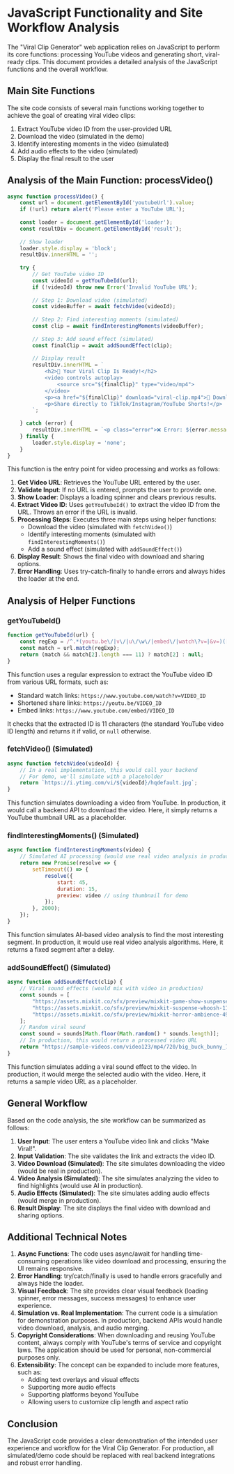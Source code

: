 # JavaScript Functionality and Site Workflow Analysis

The "Viral Clip Generator" web application relies on JavaScript to perform its core functions: processing YouTube videos and generating short, viral-ready clips. This document provides a detailed analysis of the JavaScript functions and the overall workflow.

## Main Site Functions

The site code consists of several main functions working together to achieve the goal of creating viral video clips:

1. Extract YouTube video ID from the user-provided URL
2. Download the video (simulated in the demo)
3. Identify interesting moments in the video (simulated)
4. Add audio effects to the video (simulated)
5. Display the final result to the user

## Analysis of the Main Function: processVideo()

```javascript
async function processVideo() {
    const url = document.getElementById('youtubeUrl').value;
    if (!url) return alert('Please enter a YouTube URL');
    
    const loader = document.getElementById('loader');
    const resultDiv = document.getElementById('result');
    
    // Show loader
    loader.style.display = 'block';
    resultDiv.innerHTML = '';
    
    try {
        // Get YouTube video ID
        const videoId = getYouTubeId(url);
        if (!videoId) throw new Error('Invalid YouTube URL');
        
        // Step 1: Download video (simulated)
        const videoBuffer = await fetchVideo(videoId);
        
        // Step 2: Find interesting moments (simulated)
        const clip = await findInterestingMoments(videoBuffer);
        
        // Step 3: Add sound effect (simulated)
        const finalClip = await addSoundEffect(clip);
        
        // Display result
        resultDiv.innerHTML = `
            <h2>🎉 Your Viral Clip Is Ready!</h2>
            <video controls autoplay>
                <source src="${finalClip}" type="video/mp4">
            </video>
            <p><a href="${finalClip}" download="viral-clip.mp4">💾 Download Clip</a></p>
            <p>Share directly to TikTok/Instagram/YouTube Shorts!</p>
        `;
        
    } catch (error) {
        resultDiv.innerHTML = `<p class="error">❌ Error: ${error.message}</p>`;
    } finally {
        loader.style.display = 'none';
    }
}
```

This function is the entry point for video processing and works as follows:

1. **Get Video URL**: Retrieves the YouTube URL entered by the user.
2. **Validate Input**: If no URL is entered, prompts the user to provide one.
3. **Show Loader**: Displays a loading spinner and clears previous results.
4. **Extract Video ID**: Uses `getYouTubeId()` to extract the video ID from the URL. Throws an error if the URL is invalid.
5. **Processing Steps**: Executes three main steps using helper functions:
   - Download the video (simulated with `fetchVideo()`)
   - Identify interesting moments (simulated with `findInterestingMoments()`)
   - Add a sound effect (simulated with `addSoundEffect()`)
6. **Display Result**: Shows the final video with download and sharing options.
7. **Error Handling**: Uses try-catch-finally to handle errors and always hides the loader at the end.

## Analysis of Helper Functions

### getYouTubeId()

```javascript
function getYouTubeId(url) {
    const regExp = /^.*(youtu.be\/|v\/|u\/\w\/|embed\/|watch\?v=|&v=)([^#&?]*).*/;
    const match = url.match(regExp);
    return (match && match[2].length === 11) ? match[2] : null;
}
```

This function uses a regular expression to extract the YouTube video ID from various URL formats, such as:
- Standard watch links: `https://www.youtube.com/watch?v=VIDEO_ID`
- Shortened share links: `https://youtu.be/VIDEO_ID`
- Embed links: `https://www.youtube.com/embed/VIDEO_ID`

It checks that the extracted ID is 11 characters (the standard YouTube video ID length) and returns it if valid, or `null` otherwise.

### fetchVideo() (Simulated)

```javascript
async function fetchVideo(videoId) {
    // In a real implementation, this would call your backend
    // For demo, we'll simulate with a placeholder
    return `https://i.ytimg.com/vi/${videoId}/hqdefault.jpg`;
}
```

This function simulates downloading a video from YouTube. In production, it would call a backend API to download the video. Here, it simply returns a YouTube thumbnail URL as a placeholder.

### findInterestingMoments() (Simulated)

```javascript
async function findInterestingMoments(video) {
    // Simulated AI processing (would use real video analysis in production)
    return new Promise(resolve => {
        setTimeout(() => {
            resolve({
                start: 45,
                duration: 15,
                preview: video // using thumbnail for demo
            });
        }, 2000);
    });
}
```

This function simulates AI-based video analysis to find the most interesting segment. In production, it would use real video analysis algorithms. Here, it returns a fixed segment after a delay.

### addSoundEffect() (Simulated)

```javascript
async function addSoundEffect(clip) {
    // Viral sound effects (would mix with video in production)
    const sounds = [
        "https://assets.mixkit.co/sfx/preview/mixkit-game-show-suspense-waiting-667.mp3",
        "https://assets.mixkit.co/sfx/preview/mixkit-suspense-whoosh-1123.mp3",
        "https://assets.mixkit.co/sfx/preview/mixkit-horror-ambience-493.mp3"
    ];
    // Random viral sound
    const sound = sounds[Math.floor(Math.random() * sounds.length)];
    // In production, this would return a processed video URL
    return "https://sample-videos.com/video123/mp4/720/big_buck_bunny_720p_1mb.mp4";
}
```

This function simulates adding a viral sound effect to the video. In production, it would merge the selected audio with the video. Here, it returns a sample video URL as a placeholder.

## General Workflow

Based on the code analysis, the site workflow can be summarized as follows:

1. **User Input**: The user enters a YouTube video link and clicks "Make Viral!".
2. **Input Validation**: The site validates the link and extracts the video ID.
3. **Video Download (Simulated)**: The site simulates downloading the video (would be real in production).
4. **Video Analysis (Simulated)**: The site simulates analyzing the video to find highlights (would use AI in production).
5. **Audio Effects (Simulated)**: The site simulates adding audio effects (would merge in production).
6. **Result Display**: The site displays the final video with download and sharing options.

## Additional Technical Notes

1. **Async Functions**: The code uses async/await for handling time-consuming operations like video download and processing, ensuring the UI remains responsive.
2. **Error Handling**: try/catch/finally is used to handle errors gracefully and always hide the loader.
3. **Visual Feedback**: The site provides clear visual feedback (loading spinner, error messages, success messages) to enhance user experience.
4. **Simulation vs. Real Implementation**: The current code is a simulation for demonstration purposes. In production, backend APIs would handle video download, analysis, and audio merging.
5. **Copyright Considerations**: When downloading and reusing YouTube content, always comply with YouTube's terms of service and copyright laws. The application should be used for personal, non-commercial purposes only.
6. **Extensibility**: The concept can be expanded to include more features, such as:
   - Adding text overlays and visual effects
   - Supporting more audio effects
   - Supporting platforms beyond YouTube
   - Allowing users to customize clip length and aspect ratio

## Conclusion

The JavaScript code provides a clear demonstration of the intended user experience and workflow for the Viral Clip Generator. For production, all simulated/demo code should be replaced with real backend integrations and robust error handling.
